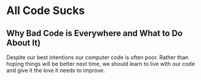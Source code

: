 # All Code Sucks

## Why Bad Code is Everywhere and What to Do About It)

Despite our best intentions our computer code is often poor. 
Rather than hoping things will be better next time, 
we should learn to live with our code and give it the love it needs to improve.
